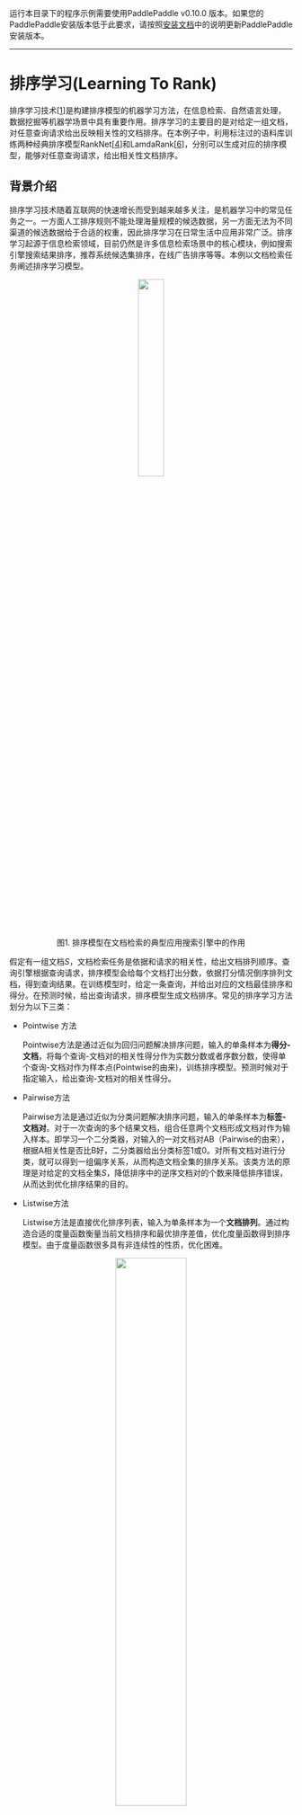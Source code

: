 运行本目录下的程序示例需要使用PaddlePaddle v0.10.0 版本。如果您的PaddlePaddle安装版本低于此要求，请按照[安装文档](http://www.paddlepaddle.org/docs/develop/documentation/zh/build_and_install/pip_install_cn.html)中的说明更新PaddlePaddle安装版本。

---

# 排序学习(Learning To Rank)

排序学习技术\[[1](#参考文献1)\]是构建排序模型的机器学习方法，在信息检索、自然语言处理，数据挖掘等机器学场景中具有重要作用。排序学习的主要目的是对给定一组文档，对任意查询请求给出反映相关性的文档排序。在本例子中，利用标注过的语料库训练两种经典排序模型RankNet[[4](#参考文献4)\]和LamdaRank[[6](#参考文献6)\]，分别可以生成对应的排序模型，能够对任意查询请求，给出相关性文档排序。

## 背景介绍

排序学习技术随着互联网的快速增长而受到越来越多关注，是机器学习中的常见任务之一。一方面人工排序规则不能处理海量规模的候选数据，另一方面无法为不同渠道的候选数据给于合适的权重，因此排序学习在日常生活中应用非常广泛。排序学习起源于信息检索领域，目前仍然是许多信息检索场景中的核心模块，例如搜索引擎搜索结果排序，推荐系统候选集排序，在线广告排序等等。本例以文档检索任务阐述排序学习模型。

<p align="center">
<img src="images/search_engine_example.png" width="30%" ><br/>
图1. 排序模型在文档检索的典型应用搜索引擎中的作用
</p>

假定有一组文档$S$，文档检索任务是依据和请求的相关性，给出文档排列顺序。查询引擎根据查询请求，排序模型会给每个文档打出分数，依据打分情况倒序排列文档，得到查询结果。在训练模型时，给定一条查询，并给出对应的文档最佳排序和得分。在预测时候，给出查询请求，排序模型生成文档排序。常见的排序学习方法划分为以下三类：

- Pointwise 方法

  Pointwise方法是通过近似为回归问题解决排序问题，输入的单条样本为**得分-文档**，将每个查询-文档对的相关性得分作为实数分数或者序数分数，使得单个查询-文档对作为样本点(Pointwise的由来)，训练排序模型。预测时候对于指定输入，给出查询-文档对的相关性得分。

- Pairwise方法

  Pairwise方法是通过近似为分类问题解决排序问题，输入的单条样本为**标签-文档对**。对于一次查询的多个结果文档，组合任意两个文档形成文档对作为输入样本。即学习一个二分类器，对输入的一对文档对AB（Pairwise的由来），根据A相关性是否比B好，二分类器给出分类标签1或0。对所有文档对进行分类，就可以得到一组偏序关系，从而构造文档全集的排序关系。该类方法的原理是对给定的文档全集$S$，降低排序中的逆序文档对的个数来降低排序错误，从而达到优化排序结果的目的。

- Listwise方法

  Listwise方法是直接优化排序列表，输入为单条样本为一个**文档排列**。通过构造合适的度量函数衡量当前文档排序和最优排序差值，优化度量函数得到排序模型。由于度量函数很多具有非连续性的性质，优化困难。

<p align="center">
<img src="images/learning_to_rank.jpg" width="50%" ><br/>
图2. 排序模型三类方法
</p>

## 实验数据

本例中的实验数据采用了排序学习中的基准数据[LETOR]([http://research.microsoft.com/en-us/um/beijing/projects/letor/LETOR4.0/Data/MQ2007.rar](http://research.microsoft.com/en-us/um/beijing/projects/letor/LETOR4.0/Data/MQ2007.rar))语料库，部分来自于Gov2网站的查询请求结果，包含了约1700条查询请求结果文档列表，并对文档相关性做出了人工标注。其中，一条查询含有唯一的查询id，对应于多个具有相关性的文档，构成了一次查询请求结果文档列表。每个文档由一个一维数组的特征向量表示，并对应一个人工标注与查询的相关性分数。

本例在第一次运行的时会自动下载LETOR MQ2007数据集并缓存，无需手动下载。

`mq2007`数据集分别提供了三种类型排序模型的生成格式，需要指定生成格式`format`

例如调用接口

```python
pairwise_train_dataset = functools.partial(paddle.dataset.mq2007.train, format="pairwise")
for label, left_doc, right_doc in pairwise_train_dataset():
    ...
```

## 模型概览

对于排序模型，本例中提供了Pairwise方法的模型RankNet和Listwise方法的模型LambdaRank，分别代表了两类学习方法。Pointwise方法的排序模型退化为回归问题，请参考PaddleBook中[推荐系统](https://github.com/PaddlePaddle/book/blob/develop/05.recommender_system/README.cn.md)一课。

## RankNet排序模型

[RankNet](http://icml.cc/2015/wp-content/uploads/2015/06/icml_ranking.pdf)是一种经典的Pairwise的排序学习方法，是典型的前向神经网络排序模型。在文档集合$S$中的第$i$个文档记做$U_i$，它的文档特征向量记做$x_i$，对于给定的一个文档对$U_i$, $U_j$，RankNet将输入的单个文档特征向量$x$映射到$f(x)$，得到$s_i=f(x_i)$, $s_j=f(x_j)$。将$U_i$相关性比$U_j$好的概率记做$P_{i,j}$，则

$$P_{i,j}=P(U_{i}>U_{j})=\frac{1}{1+e^{-\sigma (s_{i}-s_{j}))}}$$

由于排序度量函数大多数非连续，非光滑，因此RankNet需要一个可以优化的度量函数$C$。首先使用交叉熵作为度量函数衡量预测代价，将损失函数$C$记做

$$C_{i,j}=-\bar{P_{i,j}}logP_{i,j}-(1-\bar{P_{i,j}})log(1-P_{i,j})$$

其中$\bar{P_{i,j}}$代表真实概率，记做

$$\bar{P_{i,j}}=\frac{1}{2}(1+S_{i,j})$$

而$S_{i,j}$ = {+1,0}，表示$U_i$和$U_j$组成的Pair的标签，即Ui相关性是否好于$U_j$。

最终得到了可求导的度量损失函数

$$C=\frac{1}{2}(1-S_{i,j})\sigma (s_{i}-s{j})+log(1+e^{-\sigma (s_{i}-s_{j})})$$

可以使用常规的梯度下降方法进行优化。细节见[RankNet](http://icml.cc/2015/wp-content/uploads/2015/06/icml_ranking.pdf)

同时，得到文档$U_i$在排序优化过程的梯度信息为

$$\lambda _{i,j}=\frac{\partial C}{\partial s_{i}} = \frac{1}{2}(1-S_{i,j})-\frac{1}{1+e^{\sigma (s_{i}-s_{j})}}$$

表示的含义是本轮排序优化过程中文档$U_i$的上升或者下降量。

根据以上推论构造RankNet网络结构，由若干层隐藏层和全连接层构成，如图所示，将文档特征使用隐藏层，全连接层逐层变换，完成了底层特征空间到高层特征空间的变换。其中docA和docB结构对称，分别输入到最终的RankCost层中。

<p align="center">
<img src="images/ranknet.jpg" width="50%" ><br/>
图3. RankNet网络结构示意图
</p>

- 全连接层(fully connected layer) : 指上一层中的每个节点都连接到下层网络。本例子中同样使用`paddle.layer.fc`实现，注意输入到RankCost层的全连接层维度为1。
- RankCost层： RankCost层是排序网络RankNet的核心，度量docA相关性是否比docB好，给出预测值并和label比较。使用了交叉熵(cross enctropy)作为度量损失函数，使用梯度下降方法进行优化。细节可见[RankNet](http://icml.cc/2015/wp-content/uploads/2015/06/icml_ranking.pdf)[4]。

由于Pairwise中的网络结构是左右对称，可定义一半网络结构，另一半共享网络参数。在PaddlePaddle中允许网络结构中共享连接，具有相同名字的参数将会共享参数。使用PaddlePaddle实现RankNet排序模型，定义网络结构的示例代码见 [ranknet.py](ranknet.py) 中的 `half_ranknet` 函数。

`half_ranknet` 函数中定义的结构使用了和图3相同的模型结构：两层隐藏层，分别是`hidden_size=10`的全连接层和`hidden_size=1`的全连接层。本例中的`input_dim`指输入**单个文档**的特征的维度，label取值为1，0。每条输入样本为`<label>，<docA, docB>`的结构，以`docA`为例，输入`input_dim`的文档特征，依次变换成10维，1维特征，最终输入到RankCost层中，比较docA和docB在RankCost输出得到预测值。

### RankNet模型训练

训练`RankNet`模型在命令行执行：
```bash
python train.py --model_type ranknet
```
初次执行会自动下载数据，训练RankNet模型，并将每个轮次的模型参数存储下来。

### RankNet模型预测

使用训练好的`RankNet`模型继续进行预测，在命令行执行：
```bash
python infer.py --model_type ranknet --test_model_path models/ranknet_params_0.tar.gz
```

本例提供了rankNet模型的训练和预测两个部分。完成训练后的模型分为拓扑结构(需要注意`rank_cost`不是模型拓扑结构的一部分)和模型参数文件两部分。在本例子中复用了`ranknet`训练时的模型拓扑结构`half_ranknet`，模型参数从外存中加载。模型预测的输入为单个文档的特征向量，模型会给出相关性得分。将预测得分排序即可得到最终的文档相关性排序结果。

##  用户自定义RankNet数据

上述的代码使用了PaddlePaddle内置的排序数据，如果希望使用自定义格式数据，可以参考PaddlePaddle内置的`mq2007`数据集，编写一个新的生成器函数。例如输入数据为如下格式，只包含doc0-doc2三个文档。

\<query_id\> \<relevance_score\> \<feature_vector\>的格式(featureid: feature_value)

```
query_id : 1, relevance_score:1, feature_vector 0:0.1, 1:0.2, 2:0.4  #doc0
query_id : 1, relevance_score:2, feature_vector 0:0.3, 1:0.1, 2:0.4  #doc1
query_id : 1, relevance_score:0, feature_vector 0:0.2, 1:0.4, 2:0.1  #doc2
query_id : 2, relevance_score:0, feature_vector 0:0.1, 1:0.4, 2:0.1  #doc0
.....
```

需要将输入样本转换为Pairwise的输入格式，例如组合生成格式与mq2007 Pairwise格式相同的结构

\<label\> \<docA_feature_vector\>\<docB_feature_vector\>

```
1 doc1 doc0
1 doc1 doc2
1 doc0 doc2
....
```

注意，一般在Pairwise格式的数据中，label=1表示docA和查询的相关性好于docB，事实上label信息隐含在docA和docB组合pair中。如果存在`0 docA docB`，交换顺序构造`1 docB docA`即可。

另外组合所有的pair会有训练数据冗余，因为可以从部分偏序关系恢复文档集上的全序关系。相关研究见[PairWise approach](http://www.machinelearning.org/proceedings/icml2007/papers/139.pdf)[[5](#参考文献5)\]，本例不予赘述。

```python
# a customized data generator
def gen_pairwise_data(text_line_of_data):
    """
      return :
      ------
      label : np.array, shape=(1)
      docA_feature_vector : np.array, shape=(1, feature_dimension)
      docA_feature_vector : np.array, shape=(1, feature_dimension)
    """
    return label, docA_feature_vector, docB_feature_vector
```

对应于paddle的输入中，`integer_value`为单个整数，`dense_vector`为实数一维向量，与生成器对应，需要在训练模型之前指明输入数据对应关系。

```python
# Define the input data order
feeding = { "label":0,
            "left/data" :1,
            "right/data":2}
```

## LambdaRank排序模型

[LambdaRank](https://papers.nips.cc/paper/2971-learning-to-rank-with-nonsmooth-cost-functions.pdf)\[[6](#参考文献))\]是Listwise的排序方法，是Bugers[6]等人从RankNet发展而来，使用构造lambda函数(LambdaRank名字的由来)的方法优化度量标准NDCG(Normalized Discounted Cumulative Gain)，每个查询后得到的结果文档列表都单独作为一个训练样本。NDCG是信息论中很衡量文档列表排序质量的标准之一，前$K$个文档的NDCG得分记做

$$NDCG@K=Z_{k}\sum (2^{rel_{i}})1/log(k+1)$$

前文中RankNet中推导出，文档排序需要的是排序错误的梯度信息。NDCG度量函数是非光滑，非连续的，不能直接求得梯度信息，因此将|delta(NDCG)|=|NDCG(new) - NDCG(old)|引入，构造lambda函数为

$$\lambda _{i,j}=\frac{\partial C}{\partial s_{i}}=-\frac{\sigma }{1+e^{\sigma (s_{i}-s{j})}}|\Delta NDCG|$$

替换RankNet中的梯度表示，得到的排序模型称为[LambdaRank](https://papers.nips.cc/paper/2971-learning-to-rank-with-nonsmooth-cost-functions.pdf)

由以上推导可知，LambdaRank网络结构和RankNet结构非常相似。如图所示

<p align="center">
<img src="images/lambdarank.jpg" width="50%" ><br/>
图4. LambdaRank的网络结构示意图
</p>

一个查询得到的结果文档列表作为一条样本输入到网络中，替换RankCost为LambdaCost层，其他结构与RankNet相同。

- LambdaCost层 : LambdaCost层使用NDCG差值作为Lambda函数，score是一个一维的序列，对于单调训练样本全连接层输出的是1x1的序列，二者的序列长度都等于该条查询得到的文档数量。Lambda函数的构造详细见[LambdaRank](https://papers.nips.cc/paper/2971-learning-to-rank-with-nonsmooth-cost-functions.pdf)

使用PaddlePaddle定义LambdaRank网络结构的示例代见 [lambda_rank.py](lambda_rank.py) 中的`lambda_rank`函数。

上述结构中使用了和图3相同的模型结构。和RankNet相似，分别使用了`hidden_size=10`和`hidden_size=1`的两个全连接层。本例中的input_dim指输入**单个文档**的特征的维度。每条输入样本为label，\<docA, docB\>的结构，以docA为例，输入input_dim的文档特征，依次变换成10维，1维特征，最终输入到LambdaCost层中。需要注意这里的label和data格式为**dense_vector_sequence**，表示一列文档得分或者文档特征组成的**序列**。

### LambdaRank模型训练

训练`LambdaRank`模型在命令行执行：
```bash
python train.py --model_type lambdarank
```
初次运行脚本会自动下载数据训练LambdaRank模型，并将每个轮次的模型存储下来。

### LambdaRank模型预测

LambdaRank模型预测过程和RankNet相同。预测时的模型拓扑结构复用代码中的模型定义，从外存加载对应的参数文件。预测时的输入是文档列表，输出是该文档列表的各个文档相关性打分，根据打分对文档进行重新排序，即可得到最终的文档排序结果。

使用训练好的`LambdaRank`模型继续进行预测，在命令行执行：
```bash
python infer.py --model_type lambdarank --test_model_path models/lambda_rank_params_0.tar.gz
```

## 自定义 LambdaRank数据

上面的代码使用了PaddlePaddle内置的mq2007数据，如果希望使用自定义格式数据，可以参考PaddlePaddle内置的`mq2007`数据集，编写一个生成器函数。例如输入数据为如下格式，只包含doc0-doc2三个文档。

\<query_id\> \<relevance_score\> \<feature_vector\>的格式

```
query_id : 1, relevance_score:1, feature_vector 0:0.1, 1:0.2, 2:0.4  #doc0
query_id : 1, relevance_score:2, feature_vector 0:0.3, 1:0.1, 2:0.4  #doc1
query_id : 1, relevance_score:0, feature_vector 0:0.2, 1:0.4, 2:0.1  #doc2
query_id : 2, relevance_score:0, feature_vector 0:0.1, 1:0.4, 2:0.1  #doc0
query_id : 2, relevance_score:2, feature_vector 0:0.1, 1:0.4, 2:0.1  #doc1
.....
```

需要转换为Listwise格式，例如

`<query_id><relevance_score> <feature_vector>`

```tex
1    1    0.1,0.2,0.4
1    2    0.3,0.1,0.4
1    0    0.2,0.4,0.1

2    0    0.1,0.4,0.1
2    2    0.1,0.4,0.1
......
```

**数据格式注意**

- 数据中每条样本对应的文档数量都必须大于`lambda_cost`层的NDCG_num
- 若单条样本对应的文档都为0，文档相关性都为0，NDCG计算无效，那么可以判定该query无效，我们在训练中过滤掉了这样的query。

```python
# self define data generator
def gen_listwise_data(text_all_lines_of_data):
    """
    return :
    ------
    label : np.array, shape=(samples_num, )
    querylist : np.array, shape=(samples_num, feature_dimension)
    """
    return label_list, query_docs_feature_vector_matrix
```

对应于PaddlePaddle输入，`label`的类型为`dense_vector_sequence`，是得分的序列，`data`的类型为`dense_vector_sequence`，是特征向量的序列输入，`input_dim`为单个文档的一维特征向量维度，与生成器对应，需要在训练模型之前指明输入数据对应关系。

```python
# Define the input data order
feeding = {"label":0,
           "data" : 1}
```

## 训练过程中输出自定义评估指标

这里，我们以 `RankNet` 为例，介绍如何在训练过程中输出自定义评估指标。这个方法同样可以用来在训练过程中获取网络某一层输出矩阵的值。

`RankNet`网络学习一个打分函数对左右两个输入进行打分，左右两个输入的分值差异越大，打分函数对正负例的区分能力越强，模型的泛化能力越好。假设我们希望输出：训练过程中模型对左右输入打分之差绝对值的平均值这样一个指标。为了计算这个自定义的指标，需要获取每个`mini-batch`之后分值层（对应着`ranknet`中的`name`为`left_score`和`right_score`的层）的输出矩阵。可以通过下面两步来实现这一功能：

1. 在`event_handler`中处理`PaddlePaddle`预定义的`paddle.event.EndIteration`或是`paddle.event.EndPass`事件。
2. 调用`event.gm.getLayerOutputs`，传入网络中指定层的名字，便可获取该层在一个`mini-batch`前向计算结束后的值。

下面是代码示例：

```python
def score_diff(right_score, left_score):
    return np.average(np.abs(right_score - left_score))

def event_handler(event):
    if isinstance(event, paddle.event.EndIteration):
        if event.batch_id % 25 == 0:
            diff = score_diff(
                event.gm.getLayerOutputs("right_score")["right_score"][
                    "value"],
                event.gm.getLayerOutputs("left_score")["left_score"][
                    "value"])
            logger.info(("Pass %d Batch %d : Cost %.6f, "
                         "average absolute diff scores: %.6f") %
                        (event.pass_id, event.batch_id, event.cost, diff))
```

## 总结

LTR在实际生活中有着广泛的应用。排序模型构造方法一般可划分为PointWise方法，Pairwise方法，Listwise方法，本例以LETOR的mq2007数据为例子，阐述了Pairwise的经典方法RankNet和Listwise方法中的LambdaRank，展示如何使用PaddlePaddle框架构造对应的排序模型结构，并提供了自定义数据类型样例。PaddlePaddle提供了灵活的编程接口，并可以使用一套代码运行在单机单GPU和多机分布式多GPU下实现LTR类型任务。

## 注意事项

1. 本例作为LTR的演示示例，**所采用的网络规模较小**，在应用中须结合实际情况调整网络复杂度，对网络规模重新进行设置。
2. 本例实验数据中的特征向量为**查询-文档对**的联合特征，当使用查询和文档的独立特征时，可参考[DSSM](https://github.com/PaddlePaddle/models/tree/develop/dssm)构建网络。

## 参考文献

1. https://en.wikipedia.org/wiki/Learning_to_rank
2. Liu T Y. [Learning to rank for information retrieval](http://ftp.nowpublishers.com/article/DownloadSummary/INR-016)[J]. Foundations and Trends® in Information Retrieval, 2009, 3(3): 225-331.
3. Li H. [Learning to rank for information retrieval and natural language processing](http://www.morganclaypool.com/doi/abs/10.2200/S00607ED2V01Y201410HLT026)[J]. Synthesis Lectures on Human Language Technologies, 2014, 7(3): 1-121.
4. Burges C, Shaked T, Renshaw E, et al. [Learning to rank using gradient descent](http://machinelearning.wustl.edu/mlpapers/paper_files/icml2005_BurgesSRLDHH05.pdf)[C]//Proceedings of the 22nd international conference on Machine learning. ACM, 2005: 89-96.
5. Cao Z, Qin T, Liu T Y, et al. [Learning to rank: from pairwise approach to listwise approach](http://machinelearning.wustl.edu/mlpapers/paper_files/icml2007_CaoQLTL07.pdf)[C]//Proceedings of the 24th international conference on Machine learning. ACM, 2007: 129-136.
6. Burges C J C, Ragno R, Le Q V. [Learning to rank with nonsmooth cost functions](https://papers.nips.cc/paper/2971-learning-to-rank-with-nonsmooth-cost-functions.pdf)[C]//NIPS. 2006, 6: 193-200.
